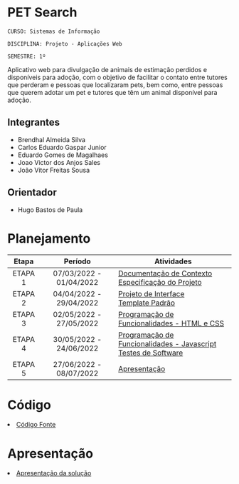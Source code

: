 # PET Search

`CURSO: Sistemas de Informação`

`DISCIPLINA: Projeto - Aplicações Web`

`SEMESTRE: 1º`

Aplicativo web para divulgação de animais de estimação perdidos e disponíveis para adoção, com o objetivo de facilitar o contato entre tutores que perderam e pessoas que localizaram pets, bem como, entre pessoas que querem adotar um pet e tutores que têm um animal disponível para adoção.

## Integrantes

- Brendhal Almeida Silva
- Carlos Eduardo Gaspar Junior
- Eduardo Gomes de Magalhaes
- Joao Victor dos Anjos Sales
- João Vitor Freitas Sousa

## Orientador

- Hugo Bastos de Paula

# Planejamento

|  Etapa  |         Período         | Atividades                                                                                                   |
| :-----: | :---------------------: | ------------------------------------------------------------------------------------------------------------ |
| ETAPA 1 | 07/03/2022 - 01/04/2022 | [Documentação de Contexto](docs/context.md) <br> [Especificação do Projeto](docs/especification.md)          |
| ETAPA 2 | 04/04/2022 - 29/04/2022 | [Projeto de Interface](docs/interface.md) <br> [Template Padrão](docs/template.md)                           |
| ETAPA 3 | 02/05/2022 - 27/05/2022 | [Programação de Funcionalidades - HTML e CSS](docs/development.md)                                           |
| ETAPA 4 | 30/05/2022 - 24/06/2022 | [Programação de Funcionalidades - Javascript](docs/development.md) <br> [Testes de Software ](docs/tests.md) |
| ETAPA 5 | 27/06/2022 - 08/07/2022 | [Apresentação](presentation/README.md)                                                                       |

# Código

<li><a href="src/README.md"> Código Fonte</a></li>

# Apresentação

<li><a href="presentation/README.md"> Apresentação da solução</a></li>
